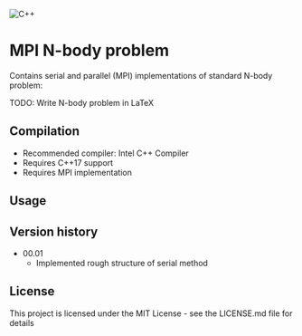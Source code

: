 ![C++](https://img.shields.io/badge/C++-std=17-blue.svg?style=flat&logo=cplusplus) <br>
# MPI N-body problem

Contains serial and parallel (MPI) implementations of standard N-body problem:

TODO: Write N-body problem in LaTeX

## Compilation

* Recommended compiler: Intel C++ Compiler
* Requires C++17 support 
* Requires MPI implementation

## Usage


## Version history

* 00.01
    * Implemented rough structure of serial method

## License

This project is licensed under the MIT License - see the LICENSE.md file for details
